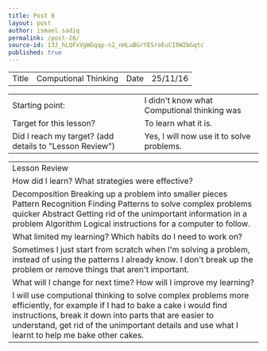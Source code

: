 ```yaml
---
title: Post 8
layout: post
author: ismael.sadiq
permalink: /post-26/
source-id: 13J_hLQFxVgWGqqp-n2_nHLuBGrYESroEuCI0W2bGqtc
published: true
---
```

<table>
  <tr>
    <td>Title</td>
    <td>Computional Thinking</td>
    <td>Date</td>
    <td>25/11/16</td>
  </tr>
</table>


<table>
  <tr>
    <td>Starting point:</td>
    <td>I didn't know what Computional thinking was</td>
  </tr>
  <tr>
    <td>Target for this lesson?</td>
    <td>To learn what it is.</td>
  </tr>
  <tr>
    <td>Did I reach my target? 
(add details to "Lesson Review")</td>
    <td>Yes, I will now use it to solve problems.</td>
  </tr>
</table>


<table>
  <tr>
    <td>Lesson Review</td>
  </tr>
  <tr>
    <td>How did I learn? What strategies were effective? </td>
  </tr>
  <tr>
    <td>Decomposition Breaking up a problem into smaller pieces
Pattern Recognition Finding Patterns to solve complex problems quicker
Abstract Getting rid of the unimportant information in a problem
Algorithm Logical instructions for a computer to follow.</td>
  </tr>
  <tr>
    <td>What limited my learning? Which habits do I need to work on? </td>
  </tr>
  <tr>
    <td>Sometimes I just start from scratch when I'm solving a problem, instead of using the patterns I already know. I don't break up the problem or remove things that aren't important.</td>
  </tr>
  <tr>
    <td>What will I change for next time? How will I improve my learning?</td>
  </tr>
  <tr>
    <td>I will use computional thinking to solve complex problems more efficiently, for example if I had to bake a cake i would find instructions, break it down into parts that are easier to understand, get rid of the unimportant details and use what I learnt to help me bake other cakes.</td>
  </tr>
</table>


